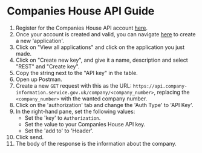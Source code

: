 # Companies House API Guide

1. Register for the Companies House API account [here](https://find-and-update.company-information.service.gov.uk/).
2. Once your account is created and valid, you can navigate [here](https://developer.company-information.service.gov.uk/manage-applications/add) to create a new 'application'.
3. Click on "View all applications" and click on the application you just made.
4. Click on "Create new key", and give it a name, description and select "REST" and "Create key".
5. Copy the string next to the "API key" in the table.
6. Open up Postman.
7. Create a new `GET` request with this as the URL: `https://api.company-information.service.gov.uk/company/<company_number>`, replacing the `<company_number>` with the wanted company number.
8. Click on the 'authorization' tab and change the 'Auth Type' to 'API Key'.
9. In the right-hand pane, set the following values:
    - Set the 'key' to `Authorization`.
    - Set the value to your Companies House API key.
    - Set the 'add to' to 'Header'.
10. Click send.
11. The body of the response is the information about the company.
